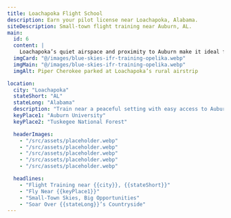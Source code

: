 ```yaml
---
title: Loachapoka Flight School
description: Earn your pilot license near Loachapoka, Alabama.
siteDescription: Small-town flight training near Auburn, AL.
main:
  id: 6
  content: |
    Loachapoka’s quiet airspace and proximity to Auburn make it ideal for focused flight training.
  imgCard: "@/images/blue-skies-ifr-training-opelika.webp"
  imgMain: "@/images/blue-skies-ifr-training-opelika.webp"
  imgAlt: Piper Cherokee parked at Loachapoka’s rural airstrip

location:
  city: "Loachapoka"
  stateShort: "AL"
  stateLong: "Alabama"
  description: "Train near a peaceful setting with easy access to Auburn’s resources."
  keyPlace1: "Auburn University"
  keyPlace2: "Tuskegee National Forest"

  headerImages:
    - "/src/assets/placeholder.webp"
    - "/src/assets/placeholder.webp"
    - "/src/assets/placeholder.webp"
    - "/src/assets/placeholder.webp"
    - "/src/assets/placeholder.webp"

  headlines:
    - "Flight Training near {{city}}, {{stateShort}}"
    - "Fly Near {{keyPlace1}}"
    - "Small-Town Skies, Big Opportunities"
    - "Soar Over {{stateLong}}’s Countryside"
---
```

